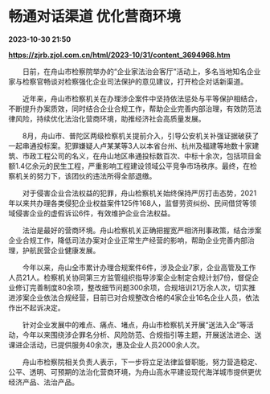 # 畅通对话渠道 优化营商环境

**2023-10-30 21:50**

**https://zjrb.zjol.com.cn/html/2023-10/31/content_3694968.htm**

　　日前，在舟山市检察院举办的“企业家法治会客厅”活动上，多名当地知名企业家与检察官畅谈对检察强化企业司法保护的意见建议，打开检企对话新渠道。

　　近年来，舟山市检察机关在办理涉企案件中坚持依法惩处与平等保护相结合，不断提升办案质效，同时结合企业合规工作，帮助企业完善内部治理，有效防范法律风险，持续优化法治化营商环境，助推经济社会高质量发展。

　　8月，舟山市、普陀区两级检察机关提前介入，引导公安机关补强证据破获了一起串通投标案。犯罪嫌疑人卢某某等3人以本省台州、杭州及福建等地数十家建筑、市政工程公司的名义，在舟山地区串通投标数百次、中标十余次，包括项目金额1.4亿余元的民生工程，严重影响工程建设领域公平竞争市场秩序。最终，在检察机关的努力下，该团伙的违法所得全部退缴。

　　对于侵害企业合法权益的犯罪，舟山检察机关始终保持严厉打击态势，2021年以来共办理各类侵犯企业权益案件125件168人，监督劳资纠纷、民间借贷等领域侵害企业的虚假诉讼6件，有效维护企业合法权益。

　　法治是最好的营商环境。舟山检察机关正确把握宽严相济刑事政策，结合涉案企业合规工作，降低司法办案对企业正常生产经营的影响，帮助企业完善内部治理，护航民营企业健康发展。

　　今年以来，舟山全市累计办理合规案件6件，涉及企业7家，企业高管及工作人员21人。检察机关协同第三方监管组织指导涉案企业制定合规计划7份，督促企业修订完善制度80余项，整改细节问题300余项，合规培训21万余人次，切实推进涉案企业依法合规经营，目前已对合规整改合格的4家企业16名企业人员，依法作出不起诉决定。

　　针对企业发展中的难点、痛点、堵点，舟山市检察机关开展“送法入企”等活动，今年以来围绕涉企罪名分析、风险防范、合规指引等主题，开展送法进企、送课进企活动，已提供服务40余次，惠及企业人员2000余人次。

　　舟山市检察院相关负责人表示，下一步将立足法律监督职能，努力营造稳定、公平、透明、可预期的法治化营商环境，为舟山高水平建设现代海洋城市提供更优经济产品、法治产品。